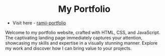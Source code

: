 <h1 align="center">My Portfolio <br>
</h1>

- Visit here - <a href = "https://ramji-portfolio.netlify.app/">ramji-portfolio</a>
  
Welcome to my portfolio website, crafted with HTML, CSS, and JavaScript. The captivating landing page immediately captures your attention, showcasing my skills and expertise in a visually stunning manner. Explore my work and discover how I can bring value to your projects.

<img src="">
